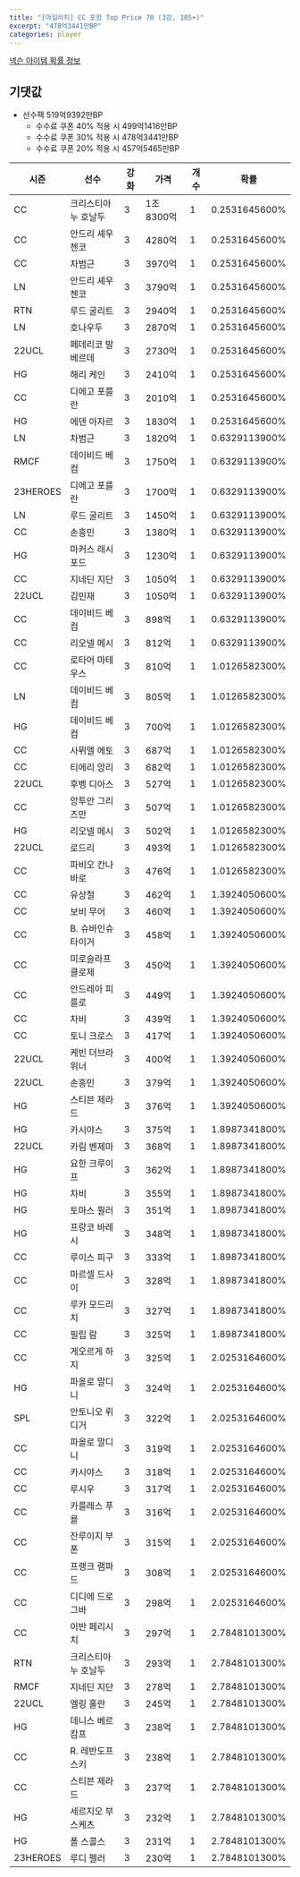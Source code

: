 ```yaml
---
title: "[마일리지] CC 포함 Top Price 70 (3강, 105+)"
excerpt: "478억3441만BP"
categories: player
---
```

[넥슨 아이템 확률 정보](http://iteminfo.nexon.com/probability/fo4?sn=7209)

## 기댓값
  - 선수팩 519억9392만BP
    - 수수료 쿠폰 40% 적용 시 499억1416만BP
    - 수수료 쿠폰 30% 적용 시 478억3441만BP
    - 수수료 쿠폰 20% 적용 시 457억5465만BP


|시즌|선수|강화|가격|개수|확률|
|---|---|---|---|---|---|
|CC|크리스티아누 호날두|3|1조8300억|1|0.2531645600%|
|CC|안드리 셰우첸코|3|4280억|1|0.2531645600%|
|CC|차범근|3|3970억|1|0.2531645600%|
|LN|안드리 셰우첸코|3|3790억|1|0.2531645600%|
|RTN|루드 굴리트|3|2940억|1|0.2531645600%|
|LN|호나우두|3|2870억|1|0.2531645600%|
|22UCL|페데리코 발베르데|3|2730억|1|0.2531645600%|
|HG|해리 케인|3|2410억|1|0.2531645600%|
|CC|디에고 포를란|3|2010억|1|0.2531645600%|
|HG|에덴 아자르|3|1830억|1|0.2531645600%|
|LN|차범근|3|1820억|1|0.6329113900%|
|RMCF|데이비드 베컴|3|1750억|1|0.6329113900%|
|23HEROES|디에고 포를란|3|1700억|1|0.6329113900%|
|LN|루드 굴리트|3|1450억|1|0.6329113900%|
|CC|손흥민|3|1380억|1|0.6329113900%|
|HG|마커스 래시포드|3|1230억|1|0.6329113900%|
|CC|지네딘 지단|3|1050억|1|0.6329113900%|
|22UCL|김민재|3|1050억|1|0.6329113900%|
|CC|데이비드 베컴|3|898억|1|0.6329113900%|
|CC|리오넬 메시|3|812억|1|0.6329113900%|
|CC|로타어 마테우스|3|810억|1|1.0126582300%|
|LN|데이비드 베컴|3|805억|1|1.0126582300%|
|HG|데이비드 베컴|3|700억|1|1.0126582300%|
|CC|사뮈엘 에토|3|687억|1|1.0126582300%|
|CC|티에리 앙리|3|682억|1|1.0126582300%|
|22UCL|후벵 디아스|3|527억|1|1.0126582300%|
|CC|앙투안 그리즈만|3|507억|1|1.0126582300%|
|HG|리오넬 메시|3|502억|1|1.0126582300%|
|22UCL|로드리|3|493억|1|1.0126582300%|
|CC|파비오 칸나바로|3|476억|1|1.0126582300%|
|CC|유상철|3|462억|1|1.3924050600%|
|CC|보비 무어|3|460억|1|1.3924050600%|
|CC|B. 슈바인슈타이거|3|458억|1|1.3924050600%|
|CC|미로슬라프 클로제|3|450억|1|1.3924050600%|
|CC|안드레아 피를로|3|449억|1|1.3924050600%|
|CC|차비|3|439억|1|1.3924050600%|
|CC|토니 크로스|3|417억|1|1.3924050600%|
|22UCL|케빈 더브라위너|3|400억|1|1.3924050600%|
|22UCL|손흥민|3|379억|1|1.3924050600%|
|HG|스티븐 제라드|3|376억|1|1.3924050600%|
|HG|카시야스|3|375억|1|1.8987341800%|
|22UCL|카림 벤제마|3|368억|1|1.8987341800%|
|HG|요한 크루이프|3|362억|1|1.8987341800%|
|HG|차비|3|355억|1|1.8987341800%|
|HG|토마스 뮐러|3|351억|1|1.8987341800%|
|HG|프랑코 바레시|3|348억|1|1.8987341800%|
|CC|루이스 피구|3|333억|1|1.8987341800%|
|CC|마르셀 드사이|3|328억|1|1.8987341800%|
|CC|루카 모드리치|3|327억|1|1.8987341800%|
|CC|필립 람|3|325억|1|1.8987341800%|
|CC|게오르게 하지|3|325억|1|2.0253164600%|
|HG|파올로 말디니|3|324억|1|2.0253164600%|
|SPL|안토니오 뤼디거|3|322억|1|2.0253164600%|
|CC|파올로 말디니|3|319억|1|2.0253164600%|
|CC|카시야스|3|318억|1|2.0253164600%|
|CC|루시우|3|317억|1|2.0253164600%|
|CC|카를레스 푸욜|3|316억|1|2.0253164600%|
|CC|잔루이지 부폰|3|315억|1|2.0253164600%|
|CC|프랭크 램파드|3|308억|1|2.0253164600%|
|CC|디디에 드로그바|3|298억|1|2.0253164600%|
|CC|이반 페리시치|3|297억|1|2.7848101300%|
|RTN|크리스티아누 호날두|3|293억|1|2.7848101300%|
|RMCF|지네딘 지단|3|278억|1|2.7848101300%|
|22UCL|엘링 홀란|3|245억|1|2.7848101300%|
|HG|데니스 베르캄프|3|238억|1|2.7848101300%|
|CC|R. 레반도프스키|3|238억|1|2.7848101300%|
|CC|스티븐 제라드|3|237억|1|2.7848101300%|
|HG|세르지오 부스케츠|3|232억|1|2.7848101300%|
|HG|폴 스콜스|3|231억|1|2.7848101300%|
|23HEROES|루디 펠러|3|230억|1|2.7848101300%|
